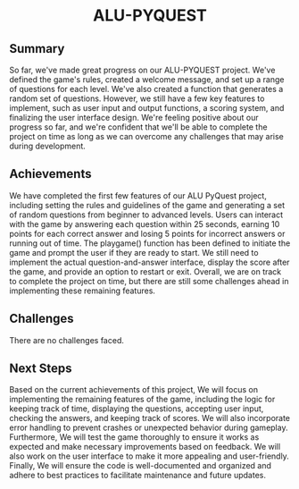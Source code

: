 <h1 align="center">ALU-PYQUEST</h1>

## Summary
So far, we've made great progress on our ALU-PYQUEST project. We've defined the game's rules, created a welcome message, and set up a range of questions for each level. We've also created a function that generates a random set of questions. However, we still have a few key features to implement, such as user input and output functions, a scoring system, and finalizing the user interface design. We're feeling positive about our progress so far, and we're confident that we'll be able to complete the project on time as long as we can overcome any challenges that may arise during development.

## Achievements
We have completed the first few features of our ALU PyQuest project, including setting the rules and guidelines of the game and generating a set of random questions from beginner to advanced levels. Users can interact with the game by answering each question within 25 seconds, earning 10 points for each correct answer and losing 5 points for incorrect answers or running out of time. The playgame() function has been defined to initiate the game and prompt the user if they are ready to start. We still need to implement the actual question-and-answer interface, display the score after the game, and provide an option to restart or exit. Overall, we are on track to complete the project on time, but there are still some challenges ahead in implementing these remaining features.

## Challenges
There are no challenges faced. 

## Next Steps
Based on the current achievements of this project, We will focus on implementing the remaining features of the game, including the logic for keeping track of time, displaying the questions, accepting user input, checking the answers, and keeping track of scores. We will also incorporate error handling to prevent crashes or unexpected behavior during gameplay. Furthermore, We will test the game thoroughly to ensure it works as expected and make necessary improvements based on feedback. We will also work on the user interface to make it more appealing and user-friendly. Finally, We will ensure the code is well-documented and organized and adhere to best practices to facilitate maintenance and future updates.



